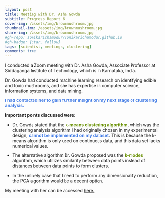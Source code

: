 ```yaml
---
layout: post
title: Meeting with Dr. Asha Gowda
subtitle: Progress Report 6
cover-img: /assets/img/brownmushroom.jpg
thumbnail-img: /assets/img/brownmushroom.jpg
share-img: /assets/img/brownmushroom.jpg
#gh-repo: sonikarichamodur/sonikarichamodur.github.io
#gh-badge: [star, follow]
tags: [scientist, meetings, clustering]
comments: true
---
```

I conducted a Zoom meeting with Dr. Asha Gowda, Associate Professor at Siddaganga Institute of Technology, which is in Karnataka, India.

Dr. Gowda had conducted machine learning research on identifying edible and toxic mushrooms, and she has expertise in computer science, information systems, and data mining. 

<font color="#4980e6"><b>I had contacted her to gain further insight on my next stage of clustering analysis.</b></font>

<b>Important points discussed were: </b>

- Dr. Gowda stated that the <font color="#6b9207"><b>k-means clustering algorithm</b></font>, which was the clustering analysis algorithm I had originally chosen in my experimental design, <font color="#4980e6"><b>cannot be implemented on my dataset</b></font>. This is because the k-means algorithm is only used on continuous data, and this data set lacks numerical values. 

- The alternative algorithm Dr. Gowda proposed was the <font color="#6b9207"><b>k-modes</b></font> algorithm, which utilizes similarity between data points instead of distances between data points to form clusters.

- In the unlikely case that I need to perform any dimensionality reduction, the PCA algorithm would be a decent option.  

My meeting with her can be accessed <a href="https://drive.google.com/file/d/1cMUr3qmI7xGZtudewjri9tcn3SE_phNR/view?usp=sharing">here.</a> 

